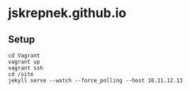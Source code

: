 jskrepnek.github.io
===================

## Setup

````
cd Vagrant
vagrant up
vagrant ssh
cd /site
jekyll serve --watch --force_polling --host 10.11.12.13
````
